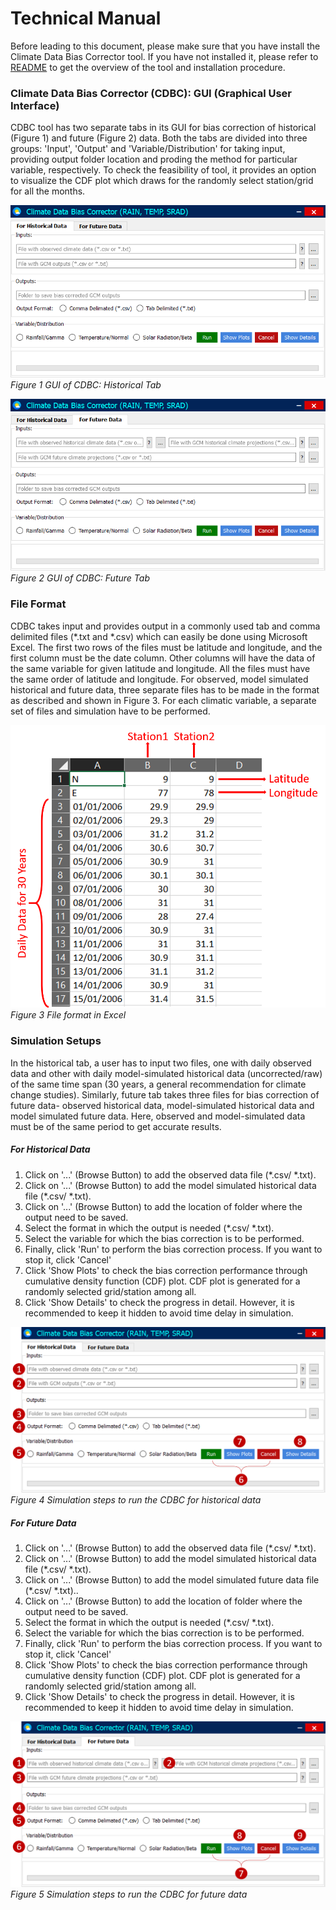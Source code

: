 
# Technical Manual

Before leading to this document, please make sure that you have install the Climate Data Bias Corrector tool. If you have not installed it, please refer to [README](README.md) to get the overview of the tool and installation procedure.

### Climate Data Bias Corrector (CDBC): GUI (Graphical User Interface)
CDBC tool has two separate tabs in its GUI for bias correction of historical (Figure 1) and future (Figure 2) data. Both the tabs are divided into three groups: 'Input', 'Output' and 'Variable/Distribution' for taking input, providing output folder location and proding the method for particular variable, respectively. To check the feasibility of tool, it provides an option to visualize the CDF plot which draws for the randomly select station/grid for all the months.

![Picture7](Screenshots/Picture7.png)  
*Figure 1 GUI of CDBC: Historical Tab*

![Picture8](Screenshots/Picture8.png)  
*Figure 2 GUI of CDBC: Future Tab*

### File Format
CDBC takes input and provides output in a commonly used tab and comma delimited files (*.txt and *.csv) which can easily be done using Microsoft Excel. The first two rows of the files must be latitude and longitude, and the first column must be the date column. Other columns will have the data of the same variable for given latitude and longitude. All the files must have the same order of latitude and longitude. For observed, model simulated historical and future data, three separate files has to be made in the format as described and shown in Figure 3. For each climatic variable, a separate set of files and simulation have to be performed. 

![Picture9](Screenshots/Picture9.png)  
*Figure 3 File format in Excel*

### Simulation Setups
 In the historical tab, a user has to input two files, one with daily observed data and other with daily model-simulated historical data (uncorrected/raw) of the same time span (30 years, a general recommendation for climate change studies). Similarly, future tab takes three files for bias correction of future data- observed historical data, model-simulated historical data and model simulated future data. Here, observed and model-simulated data must be of the same period to get accurate results.

##### For Historical Data
1. Click on '...' (Browse Button) to add the observed data file (*.csv/ *.txt).
2. Click on '...' (Browse Button) to add the model simulated historical data file (*.csv/ *.txt).
3. Click on '...' (Browse Button) to add the location of folder where the output need to be saved.
4. Select the format in which the output is needed (*.csv/ *.txt).
5. Select the variable for which the bias correction is to be performed.
6. Finally, click 'Run' to perform the bias correction process. If you want to stop it, click 'Cancel'
7. Click 'Show Plots' to check the bias correction performance through cumulative density function (CDF) plot. CDF plot is generated for a randomly selected grid/station among all.
8. Click 'Show Details' to check the progress in detail. However, it is recommended to keep it hidden to avoid time delay in simulation.

![Picture10](Screenshots/Picture10.png)  
*Figure 4 Simulation steps to run the CDBC for historical data*

##### For Future Data
1. Click on '...' (Browse Button) to add the observed data file (*.csv/ *.txt).
2. Click on '...' (Browse Button) to add the model simulated historical data file (*.csv/ *.txt).
3. Click on '...' (Browse Button) to add the model simulated future data file (*.csv/ *.txt)..
4. Click on '...' (Browse Button) to add the location of folder where the output need to be saved.
5. Select the format in which the output is needed (*.csv/ *.txt).
6. Select the variable for which the bias correction is to be performed.
7. Finally, click 'Run' to perform the bias correction process. If you want to stop it, click 'Cancel'
8. Click 'Show Plots' to check the bias correction performance through cumulative density function (CDF) plot. CDF plot is generated for a randomly selected grid/station among all.
9. Click 'Show Details' to check the progress in detail. However, it is recommended to keep it hidden to avoid time delay in simulation.

![Picture11](Screenshots/Picture11.png)  
*Figure 5 Simulation steps to run the CDBC for future data*
